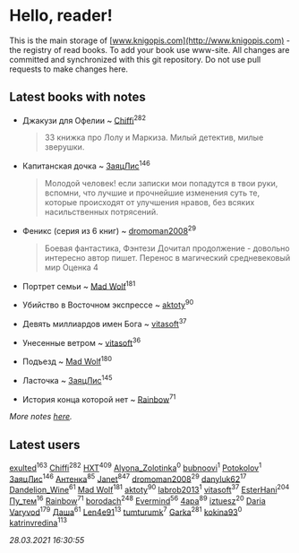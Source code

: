 # Hello, reader!
This is the main storage of [www.knigopis.com](http://www.knigopis.com) - the registry of read books.
To add your book use www-site. All changes are committed and synchronized with this git repository.
Do not use pull requests to make changes here.


## Latest books with notes
* Джакузи для Офелии ~ [Chiffi](users/105/105831994080785626680-google)<sup>282</sup>
    > 33 книжка про Лолу и Маркиза. Милый детектив, милые зверушки.

* Капитанская дочка ~ [ЗаяцЛис](users/112/112388384595246311466-google)<sup>146</sup>
    > Молодой человек! если записки мои попадутся в твои руки, вспомни, что лучшие и прочнейшие изменения суть те, которые происходят от улучшения нравов, без всяких насильственных потрясений.

* Феникс (серия из 6 книг) ~ [dromoman2008](users/444/44461886-yandex)<sup>29</sup>
    > Боевая фантастика, Фэнтези
    > Дочитал продолжение - довольно интересно автор пишет. Перенос в магический средневековый мир
    > Оценка 4

* Портрет семьи ~ [Mad Wolf](users/947/94738840-vkontakte)<sup>181</sup>

* Убийство в Восточном экспрессе ~ [aktoty](users/275/275766107-vkontakte)<sup>90</sup>

* Девять миллиардов имен Бога ~ [vitasoft](users/474/47446642-vkontakte)<sup>37</sup>

* Унесенные ветром ~ [vitasoft](users/474/47446642-vkontakte)<sup>36</sup>

* Подъезд ~ [Mad Wolf](users/947/94738840-vkontakte)<sup>180</sup>

* Ласточка ~ [ЗаяцЛис](users/112/112388384595246311466-google)<sup>145</sup>

* История конца которой нет ~ [Rainbow](users/109/109787328219839805802-google)<sup>71</sup>


_More notes [here](latest_books_with_notes.md)._


## Latest users
[exulted](users/100/100599204551896265722-google)<sup>163</sup> 
[Chiffi](users/105/105831994080785626680-google)<sup>282</sup> 
[HXT](users/100/100002563462782-facebook)<sup>409</sup> 
[Alyona_Zolotinka](users/103/103759789460787995323-google)<sup>0</sup> 
[bubnoovi](users/104/104855896250239351009-google)<sup>1</sup> 
[ Potokolov](users/108/108343313645150344223-google)<sup>1</sup> 
[ЗаяцЛис](users/112/112388384595246311466-google)<sup>146</sup> 
[Антенка](users/118/118158645037334943900-google)<sup>85</sup> 
[Janet](users/108/108113656204404967440-google)<sup>847</sup> 
[dromoman2008](users/444/44461886-yandex)<sup>29</sup> 
[danyluk62](users/374/374149854-vkontakte)<sup>17</sup> 
[Dandelion_Wine](users/586/58602788-vkontakte)<sup>61</sup> 
[Mad Wolf](users/947/94738840-vkontakte)<sup>181</sup> 
[aktoty](users/275/275766107-vkontakte)<sup>90</sup> 
[labrob2013](users/117/117887268417609457575-google)<sup>1</sup> 
[vitasoft](users/474/47446642-vkontakte)<sup>37</sup> 
[EsterHani](users/305/30558181-vkontakte)<sup>204</sup> 
[Пу_тем](users/344/3448154788585127-facebook)<sup>16</sup> 
[Rainbow](users/109/109787328219839805802-google)<sup>71</sup> 
[borodach](users/157/15706320-vkontakte)<sup>248</sup> 
[Evermind](users/302/302928912-vkontakte)<sup>56</sup> 
[4apa](users/117/117392596378069249667-google)<sup>89</sup> 
[iztuesz](users/100/100877468102766148730-google)<sup>20</sup> 
[Daria Varyvod](users/829/829893410524253-facebook)<sup>179</sup> 
[Даша](users/334/334696193054530347-mailru)<sup>61</sup> 
[Len4e91](users/254/254448176-yandex)<sup>13</sup> 
[tumturumk](users/135/135685382-vkontakte)<sup>7</sup> 
[Garka](users/115/115753719718250012620-google)<sup>281</sup> 
[kokina93](users/210/210927617-yandex)<sup>0</sup> 
[katrinvredina](users/233/2336755-vkontakte)<sup>113</sup> 


_28.03.2021 16:30:55_
